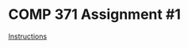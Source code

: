 # COMP 371 Assignment #1
[Instructions](https://github.com/nickiatro/comp371-assignment-1/blob/master/A2.pdf)
